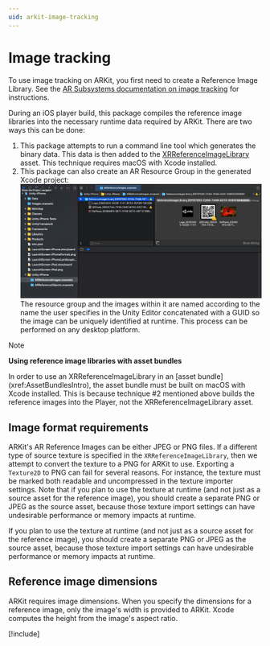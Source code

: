 ```yaml
---
uid: arkit-image-tracking
---
```

# Image tracking

To use image tracking on ARKit, you first need to create a Reference Image Library. See the [AR Subsystems documentation on image tracking](xref:arsubsystems-image-tracking-subsystem) for instructions.

During an iOS player build, this package compiles the reference image libraries into the necessary runtime data required by ARKit. There are two ways this can be done:

1. This package attempts to run a command line tool which generates the binary data. This data is then added to the [XRReferenceImageLibrary](xref:UnityEngine.XR.ARSubsystems.XRReferenceImageLibrary) asset. This technique requires macOS with Xcode installed.
1. This package can also create an AR Resource Group in the generated Xcode project:
![alt text](images/arresource-group-images.png "AR Resource Group of Reference Images") The resource group and the images within it are named according to the name the user specifies in the Unity Editor concatenated with a GUID so the image can be uniquely identified at runtime.
 This process can be performed on any desktop platform.

> [!NOTE]
> **Using reference image libraries with asset bundles**
>
> <p>In order to use an XRReferenceImageLibrary in an [asset bundle](xref:AssetBundlesIntro), the asset bundle must be built on macOS with Xcode installed. This is because technique #2 mentioned above builds the reference images into the Player, not the XRReferenceImageLibrary asset.</p>

## Image format requirements

ARKit's AR Reference Images can be either JPEG or PNG files. If a different type of source texture is specified in the `XRReferenceImageLibrary`, then we attempt to convert the texture to a PNG for ARKit to use. Exporting a `Texture2D` to PNG can fail for several reasons. For instance, the texture must be marked both readable and uncompressed in the texture importer settings. Note that if you plan to use the texture at runtime (and not just as a source asset for the reference image), you should create a separate PNG or JPEG as the source asset, because those texture import settings can have undesirable performance or memory impacts at runtime.

If you plan to use the texture at runtime (and not just as a source asset for the reference image), you should create a separate PNG or JPEG as the source asset, because those texture import settings can have undesirable performance or memory impacts at runtime.

## Reference image dimensions

ARKit requires image dimensions. When you specify the dimensions for a reference image, only the image's width is provided to ARKit. Xcode computes the height from the image's aspect ratio.

[!include[](snippets/apple-arkit-trademark.md)]
